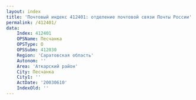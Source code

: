 ```yaml
---
layout: index
title: 'Почтовый индекс 412401: отделение почтовой связи Почты России'
permalink: /412401/
data:
    Index: 412401
    OPSName: Песчанка
    OPSType: О
    OPSSubm: 412030
    Region: 'Саратовская область'
    Autonom: ''
    Area: 'Аткарский район'
    City: Песчанка
    City1: ''
    ActDate: '20030610'
    IndexOld: ''
---
```

